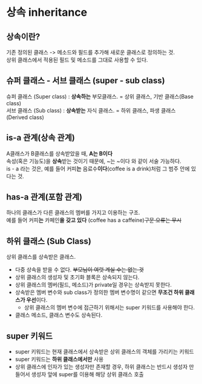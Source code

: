 # 상속 inheritance   
## 상속이란?   
기존 정의된 클래스 -> 메소드와 필드를 추가해 새로운 클래스로 정의하는 것.   
상위 클래스에서 적용된 필드 및 메소드를 그대로 사용할 수 있다.   

## 슈퍼 클래스 - 서브 클래스 (super - sub class)   
슈퍼 클래스 (Super class) : **상속하는** 부모클래스. = 상위 클래스, 기반 클래스(Base class)   
서브 클래스 (Sub class) : **상속받는** 자식 클래스. = 하위 클래스, 파생 클래스(Derived class)   

## is-a 관계(상속 관계)   
A클래스가 B클래스를 상속받았을 때, **A는 B이다**   
속성(혹은 기능도)을 **상속**받는 것이기 때문에, ~는 ~이다 와 같이 서술 가능하다.   
is - a 라는 것은, 예를 들어 커피**는** 음료수**이다**(coffee is a drink)처럼 그 범주 안에 있다는 것.   

## has-a 관계(포함 관계)   
하나의 클래스가 다른 클래스의 멤버를 가지고 이용하는 구조.   
예를 들어 커피**는** 카페인**을** **갖고 있다** (coffee has a caffeine)~~구문 오류는 무시~~   

## 하위 클래스 (Sub Class)   
상위 클래스를 상속받은 클래스.   
* 다중 상속을 받을 수 없다. ~~부모님이 여럿 계실 수는 없는 것~~   
* 상위 클래스의 생성자 및 초기화 블록은 상속되지 않는다.   
* 상위 클래스의 멤버(필드, 메소드)가 private일 경우는 상속받지 못한다.   
* 상속받은 멤버 변수와 sub class가 정의한 멤버 변수명이 같으면 **무조건 하위 클래스가 우선**이다.   
  - 상위 클래스의 멤버 변수에 접근하기 위해서는 super 키워드를 사용해야 한다.   
* 클래스 메소드, 클래스 변수도 상속된다.   

## super 키워드   
* super 키워드는 현재 클래스에서 상속받은 상위 클래스의 객체를 가리키는 키워드   
* super 키워드는 **하위 클래스에서만** 사용   
* 상위 클래스에 인자가 있는 생성자만 존재할 경우, 하위 클래스는 반드시 생성자 만들어서 생성자 앞에 super를 이용해 해당 상위 클래스 호출   
